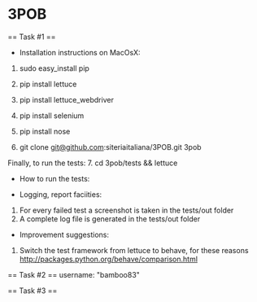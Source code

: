 3POB
====
== Task #1 ==

* Installation instructions on MacOsX:
1. sudo easy_install pip
2. pip install lettuce
3. pip install lettuce_webdriver
4. pip install selenium
5. pip install nose

6. git clone git@github.com:siteriaitaliana/3POB.git 3pob

Finally, to run the tests:
7. cd 3pob/tests && lettuce  

* How to run the tests:

* Logging, report faciities:
1. For every failed test a screenshot is taken in the tests/out folder
2. A complete log file is generated in the tests/out folder

* Improvement suggestions:
1. Switch the test framework from lettuce to behave, for these reasons http://packages.python.org/behave/comparison.html

== Task #2 ==
username: "bamboo83"

== Task #3 ==


